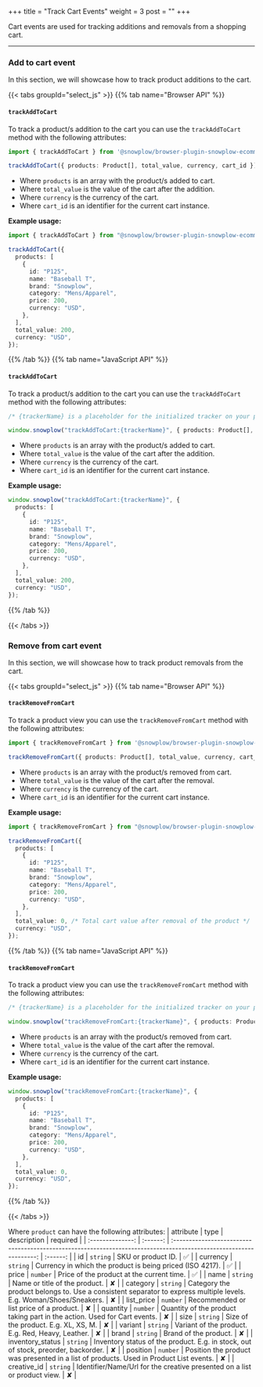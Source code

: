 +++
title = "Track Cart Events"
weight = 3
post = ""
+++

Cart events are used for tracking additions and removals from a shopping cart.

---

### Add to cart event

In this section, we will showcase how to track product additions to the cart.

{{< tabs groupId="select_js" >}}
{{% tab name="Browser API" %}}

#### `trackAddToCart`

To track a product/s addition to the cart you can use the `trackAddToCart` method with the following attributes:

```ts
import { trackAddToCart } from '@snowplow/browser-plugin-snowplow-ecommerce';

trackAddToCart({ products: Product[], total_value, currency, cart_id });
```

- Where `products` is an array with the product/s added to cart.
- Where `total_value` is the value of the cart after the addition.
- Where `currency` is the currency of the cart.
- Where `cart_id` is an identifier for the current cart instance.

**Example usage:**

```ts
import { trackAddToCart } from "@snowplow/browser-plugin-snowplow-ecommerce";

trackAddToCart({
  products: [
    {
      id: "P125",
      name: "Baseball T",
      brand: "Snowplow",
      category: "Mens/Apparel",
      price: 200,
      currency: "USD",
    },
  ],
  total_value: 200,
  currency: "USD",
});
```

{{% /tab %}}
{{% tab name="JavaScript API" %}}

#### `trackAddToCart`

To track a product/s addition to the cart you can use the `trackAddToCart` method with the following attributes:

```ts
/* {trackerName} is a placeholder for the initialized tracker on your page.  */

window.snowplow("trackAddToCart:{trackerName}", { products: Product[], total_value, currency, cart_id });
```

- Where `products` is an array with the product/s added to cart.
- Where `total_value` is the value of the cart after the addition.
- Where `currency` is the currency of the cart.
- Where `cart_id` is an identifier for the current cart instance.

**Example usage:**

```ts
window.snowplow("trackAddToCart:{trackerName}", {
  products: [
    {
      id: "P125",
      name: "Baseball T",
      brand: "Snowplow",
      category: "Mens/Apparel",
      price: 200,
      currency: "USD",
    },
  ],
  total_value: 200,
  currency: "USD",
});
```

{{% /tab %}}

{{< /tabs >}}

### Remove from cart event

In this section, we will showcase how to track product removals from the cart.

{{< tabs groupId="select_js" >}}
{{% tab name="Browser API" %}}

#### `trackRemoveFromCart`

To track a product view you can use the `trackRemoveFromCart` method with the following attributes:

```ts
import { trackRemoveFromCart } from '@snowplow/browser-plugin-snowplow-ecommerce';

trackRemoveFromCart({ products: Product[], total_value, currency, cart_id });
```

- Where `products` is an array with the product/s removed from cart.
- Where `total_value` is the value of the cart after the removal.
- Where `currency` is the currency of the cart.
- Where `cart_id` is an identifier for the current cart instance.

**Example usage:**

```ts
import { trackRemoveFromCart } from "@snowplow/browser-plugin-snowplow-ecommerce";

trackRemoveFromCart({
  products: [
    {
      id: "P125",
      name: "Baseball T",
      brand: "Snowplow",
      category: "Mens/Apparel",
      price: 200,
      currency: "USD",
    },
  ],
  total_value: 0, /* Total cart value after removal of the product */
  currency: "USD",
});
```

{{% /tab %}}
{{% tab name="JavaScript API" %}}

#### `trackRemoveFromCart`

To track a product view you can use the `trackRemoveFromCart` method with the following attributes:

```ts
/* {trackerName} is a placeholder for the initialized tracker on your page.  */

window.snowplow("trackRemoveFromCart:{trackerName}", { products: Product[], total_value, currency, cart_id });
```

- Where `products` is an array with the product/s removed from cart.
- Where `total_value` is the value of the cart after the removal.
- Where `currency` is the currency of the cart.
- Where `cart_id` is an identifier for the current cart instance.

**Example usage:**

```ts
window.snowplow("trackRemoveFromCart:{trackerName}", {
  products: [
    {
      id: "P125",
      name: "Baseball T",
      brand: "Snowplow",
      category: "Mens/Apparel",
      price: 200,
      currency: "USD",
    },
  ],
  total_value: 0,
  currency: "USD",
});
```

{{% /tab %}}

{{< /tabs >}}

Where `product` can have the following attributes:
| attribute | type | description | required |
| :--------------: | :------: | :----------------------------------------------------------------------------------------------------------------: | :------: |
| id | `string` | SKU or product ID. | ✅ |
| currency | `string` | Currency in which the product is being priced (ISO 4217). | ✅ |
| price | `number` | Price of the product at the current time. | ✅ |
| name | `string` | Name or title of the product. | ✘ |
| category | `string` | Category the product belongs to. Use a consistent separator to express multiple levels. E.g. Woman/Shoes/Sneakers. | ✘ |
| list_price | `number` | Recommended or list price of a product. | ✘ |
| quantity | `number` | Quantity of the product taking part in the action. Used for Cart events. | ✘ |
| size | `string` | Size of the product. E.g. XL, XS, M. | ✘ |
| variant | `string` | Variant of the product. E.g. Red, Heavy, Leather. | ✘ |
| brand | `string` | Brand of the product. | ✘ |
| inventory_status | `string` | Inventory status of the product. E.g. in stock, out of stock, preorder, backorder. | ✘ |
| position | `number` | Position the product was presented in a list of products. Used in Product List events. | ✘ |
| creative_id | `string` | Identifier/Name/Url for the creative presented on a list or product view. | ✘ |
